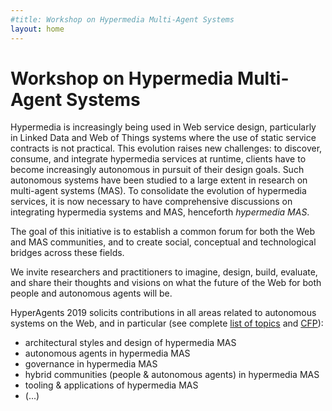 ```yaml
---
#title: Workshop on Hypermedia Multi-Agent Systems
layout: home
---
```

# Workshop on Hypermedia Multi-Agent Systems

Hypermedia is increasingly being used in Web service design, particularly in Linked Data and Web of Things systems where the use of static service contracts is not practical. This evolution raises new challenges: to discover, consume, and integrate hypermedia services at runtime, clients have to become increasingly autonomous in pursuit of their design goals. Such autonomous systems have been studied to a large extent in research on multi-agent systems (MAS). To consolidate the evolution of hypermedia services, it is now necessary to have comprehensive discussions on integrating hypermedia systems and MAS, henceforth *hypermedia MAS*.

The goal of this initiative is to establish a common forum for both the Web and MAS communities, and to create social, conceptual and technological bridges across these fields.

We invite researchers and practitioners to imagine, design, build, evaluate, and share their thoughts and visions on what the future of the Web for both people and autonomous agents will be.

HyperAgents 2019 solicits contributions in all areas related to autonomous systems on the Web, and in particular (see complete [list of topics](topics/) and [CFP](HyperAgents2019_CFP.txt)):
* architectural styles and design of hypermedia MAS
* autonomous agents in hypermedia MAS
* governance in hypermedia MAS
* hybrid communities (people &amp; autonomous agents) in hypermedia MAS
* tooling &amp; applications of hypermedia MAS
* (...)